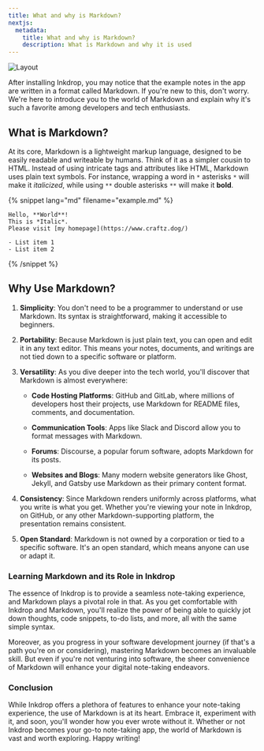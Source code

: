 ```yaml
---
title: What and why is Markdown?
nextjs:
  metadata:
    title: What and why is Markdown?
    description: What is Markdown and why it is used
---
```


![Layout](/images/basic-usage_screen.png)

After installing Inkdrop, you may notice that the example notes in the app are written in a format called Markdown. If you're new to this, don't worry. We're here to introduce you to the world of Markdown and explain why it's such a favorite among developers and tech enthusiasts.

## What is Markdown?

At its core, Markdown is a lightweight markup language, designed to be easily readable and writeable by humans. Think of it as a simpler cousin to HTML. Instead of using intricate tags and attributes like HTML, Markdown uses plain text symbols. For instance, wrapping a word in `*` asterisks `*` will make it *italicized*, while using `**` double asterisks `**` will make it **bold**.

{% snippet lang="md" filename="example.md" %}
```
Hello, **World**!
This is *Italic*.
Please visit [my homepage](https://www.craftz.dog/)

- List item 1
- List item 2
```
{% /snippet %}

## Why Use Markdown?

1. **Simplicity**: You don't need to be a programmer to understand or use Markdown. Its syntax is straightforward, making it accessible to beginners.

2. **Portability**: Because Markdown is just plain text, you can open and edit it in any text editor. This means your notes, documents, and writings are not tied down to a specific software or platform.

3. **Versatility**: As you dive deeper into the tech world, you'll discover that Markdown is almost everywhere:

   - **Code Hosting Platforms**: GitHub and GitLab, where millions of developers host their projects, use Markdown for README files, comments, and documentation.
   
   - **Communication Tools**: Apps like Slack and Discord allow you to format messages with Markdown.
   
   - **Forums**: Discourse, a popular forum software, adopts Markdown for its posts.
   
   - **Websites and Blogs**: Many modern website generators like Ghost, Jekyll, and Gatsby use Markdown as their primary content format.

4. **Consistency**: Since Markdown renders uniformly across platforms, what you write is what you get. Whether you're viewing your note in Inkdrop, on GitHub, or any other Markdown-supporting platform, the presentation remains consistent.

5. **Open Standard**: Markdown is not owned by a corporation or tied to a specific software. It's an open standard, which means anyone can use or adapt it.

### Learning Markdown and its Role in Inkdrop

The essence of Inkdrop is to provide a seamless note-taking experience, and Markdown plays a pivotal role in that. As you get comfortable with Inkdrop and Markdown, you'll realize the power of being able to quickly jot down thoughts, code snippets, to-do lists, and more, all with the same simple syntax.

Moreover, as you progress in your software development journey (if that's a path you're on or considering), mastering Markdown becomes an invaluable skill. But even if you're not venturing into software, the sheer convenience of Markdown will enhance your digital note-taking endeavors.

### Conclusion

While Inkdrop offers a plethora of features to enhance your note-taking experience, the use of Markdown is at its heart. Embrace it, experiment with it, and soon, you'll wonder how you ever wrote without it. Whether or not Inkdrop becomes your go-to note-taking app, the world of Markdown is vast and worth exploring. Happy writing! 

